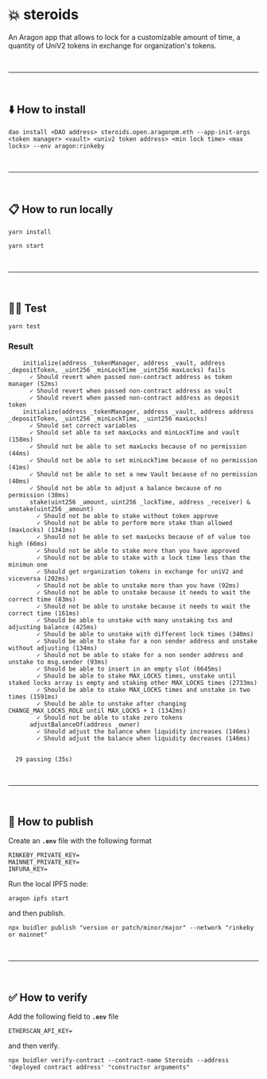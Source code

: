 # :boom: steroids

An Aragon app that allows to lock for a customizable amount of time, a quantity of UniV2 tokens in exchange for organization's tokens.

&nbsp;

***

&nbsp;

## :arrow_down: How to install

```
dao install <DAO address> steroids.open.aragonpm.eth --app-init-args <token manager> <vault> <univ2 token address> <min lock time> <max locks> --env aragon:rinkeby
```

&nbsp;

***

&nbsp;

## :clipboard: How to run locally

```
yarn install
```

```
yarn start
```

&nbsp;

***

&nbsp;

## :guardsman: Test

```
yarn test
```

### Result

```
    initialize(address _tokenManager, address _vault, address _depositToken, _uint256 _minLockTime _uint256 maxLocks) fails
      ✓ Should revert when passed non-contract address as token manager (52ms)
      ✓ Should revert when passed non-contract address as vault
      ✓ Should revert when passed non-contract address as deposit token
    initialize(address _tokenManager, address _vault, address address _depositToken, _uint256 _minLockTime, _uint256 maxLocks)
      ✓ Should set correct variables
      ✓ Should set able to set maxLocks and minLockTime and vault (158ms)
      ✓ Should not be able to set maxLocks because of no permission (44ms)
      ✓ Should not be able to set minLockTime because of no permission (41ms)
      ✓ Should not be able to set a new Vault because of no permission (40ms)
      ✓ Should not be able to adjust a balance because of no permission (38ms)
      stake(uint256 _amount, uint256 _lockTime, address _receiver) & unstake(uint256 _amount)
        ✓ Should not be able to stake without token approve
        ✓ Should not be able to perform more stake than allowed (maxLocks) (1341ms)
        ✓ Should not be able to set maxLocks because of of value too high (66ms)
        ✓ Should not be able to stake more than you have approved
        ✓ Should not be able to stake with a lock time less than the minimun one
        ✓ Should get organization tokens in exchange for uniV2 and viceversa (202ms)
        ✓ Should not be able to unstake more than you have (92ms)
        ✓ Should not be able to unstake because it needs to wait the correct time (83ms)
        ✓ Should not be able to unstake because it needs to wait the correct time (161ms)
        ✓ Should be able to unstake with many unstaking txs and adjusting balance (425ms)
        ✓ Should be able to unstake with different lock times (340ms)
        ✓ Should be able to stake for a non sender address and unstake without adjusting (134ms)
        ✓ Should not be able to stake for a non sender address and unstake to msg.sender (93ms)
        ✓ Should be able to insert in an empty slot (6645ms)
        ✓ Should be able to stake MAX_LOCKS times, unstake until staked locks array is empty and staking other MAX_LOCKS times (2733ms)
        ✓ Should be able to stake MAX_LOCKS times and unstake in two times (1591ms)
        ✓ Should be able to unstake after changing CHANGE_MAX_LOCKS_ROLE until MAX_LOCKS + 1 (1342ms)
        ✓ Should not be able to stake zero tokens
      adjustBalanceOf(address _owner)
        ✓ Should adjust the balance when liquidity increases (146ms)
        ✓ Should adjust the balance when liquidity decreases (146ms)


  29 passing (35s)
```

&nbsp;

***

&nbsp;

## :rocket: How to publish

Create an __`.env`__ file with the following format

```
RINKEBY_PRIVATE_KEY=
MAINNET_PRIVATE_KEY=
INFURA_KEY=
```

Run the local IPFS node:

```
aragon ipfs start
```

and then publish.

```
npx buidler publish "version or patch/minor/major" --network "rinkeby or mainnet"
```

&nbsp;

***

&nbsp;

## :white_check_mark: How to verify

Add the following field to __`.env`__ file

```
ETHERSCAN_API_KEY=
```

and then verify.

```
npx buidler verify-contract --contract-name Steroids --address 'deployed contract address' "constructor arguments"
```